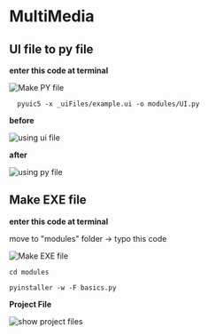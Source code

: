 # MultiMedia


## UI file to py file
  
  **enter this code at terminal**
   
   ![Make PY file](https://github.com/201524495/MultiMedia/blob/main/image/UItoPY.JPG)
   
      pyuic5 -x _uiFiles/example.ui -o modules/UI.py

**before**

   ![using ui file](https://github.com/201524495/MultiMedia/blob/main/image/before.JPG)

**after**

   ![using py file](https://github.com/201524495/MultiMedia/blob/main/image/after.JPG)


## Make EXE file

  **enter this code at terminal**
  
  move to "modules" folder -> typo this code
  
   ![Make EXE file](https://github.com/201524495/MultiMedia/blob/main/image/makeEXE.JPG)
   
    cd modules
    
    pyinstaller -w -F basics.py
    
 **Project File**

   ![show project files](https://github.com/201524495/MultiMedia/blob/main/image/projcet.JPG)

